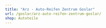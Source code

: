 ```yaml
---
title: "Arz - Auto-Reifen Zentrum Goslar"
url: /goslar/arz-auto-reifen-zentrum-goslar/
shop: Autoteile
---
```

